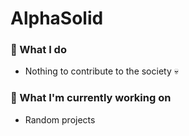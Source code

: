 # AlphaSolid

### 🧐 What I do
- Nothing to contribute to the society 💀

### 🤔 What I'm currently working on
- Random projects



<!---
AlphaSolid/AlphaSolid is a ✨ special ✨ repository because its `README.md` (this file) appears on your GitHub profile.
You can click the Preview link to take a look at your changes.
--->

